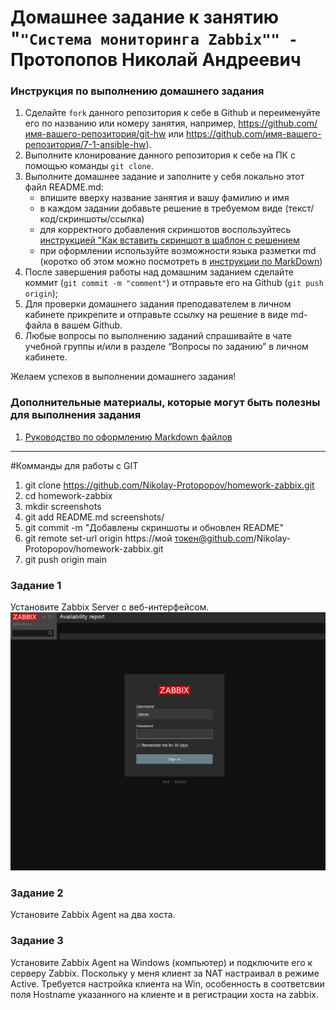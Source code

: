 # Домашнее задание к занятию "`"Система мониторинга Zabbix"" - `Протопопов Николай Андреевич


### Инструкция по выполнению домашнего задания

   1. Сделайте `fork` данного репозитория к себе в Github и переименуйте его по названию или номеру занятия, например, https://github.com/имя-вашего-репозитория/git-hw или  https://github.com/имя-вашего-репозитория/7-1-ansible-hw).
   2. Выполните клонирование данного репозитория к себе на ПК с помощью команды `git clone`.
   3. Выполните домашнее задание и заполните у себя локально этот файл README.md:
      - впишите вверху название занятия и вашу фамилию и имя
      - в каждом задании добавьте решение в требуемом виде (текст/код/скриншоты/ссылка)
      - для корректного добавления скриншотов воспользуйтесь [инструкцией "Как вставить скриншот в шаблон с решением](https://github.com/netology-code/sys-pattern-homework/blob/main/screen-instruction.md)
      - при оформлении используйте возможности языка разметки md (коротко об этом можно посмотреть в [инструкции  по MarkDown](https://github.com/netology-code/sys-pattern-homework/blob/main/md-instruction.md))
   4. После завершения работы над домашним заданием сделайте коммит (`git commit -m "comment"`) и отправьте его на Github (`git push origin`);
   5. Для проверки домашнего задания преподавателем в личном кабинете прикрепите и отправьте ссылку на решение в виде md-файла в вашем Github.
   6. Любые вопросы по выполнению заданий спрашивайте в чате учебной группы и/или в разделе “Вопросы по заданию” в личном кабинете.
   
Желаем успехов в выполнении домашнего задания!
   
### Дополнительные материалы, которые могут быть полезны для выполнения задания

1. [Руководство по оформлению Markdown файлов](https://gist.github.com/Jekins/2bf2d0638163f1294637#Code)


---
#Комманды для работы с GIT
1. git clone https://github.com/Nikolay-Protopopov/homework-zabbix.git
2. cd homework-zabbix 
3. mkdir screenshots
4. git add README.md screenshots/ 
5. git commit -m "Добавлены скриншоты и обновлен README"
6. git remote set-url origin https://мой токен@github.com/Nikolay-Protopopov/homework-zabbix.git
7. git push origin main

### Задание 1
Установите Zabbix Server с веб-интерфейсом.
![Login](screenshots/Login.png)
### Задание 2
Установите Zabbix Agent на два хоста.
### Задание 3
Установите Zabbix Agent на Windows (компьютер) и подключите его к серверу Zabbix.
Поскольку у меня клиент за NAT настраивал в режиме Active. Требуется настройка клиента на Win, особенность в соответсвии поля Hostname указанного на клиенте и в регистрации хоста на zabbix.